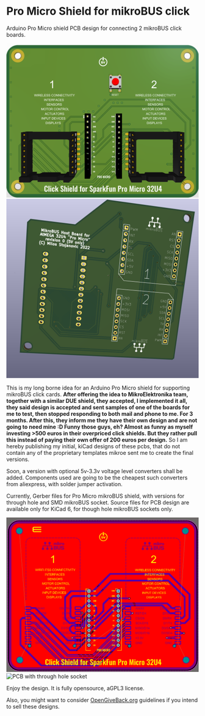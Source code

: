 # Pro Micro Shield for mikroBUS click
Arduino Pro Micro shield PCB design for connecting 2 mikroBUS click boards.

![Pro Micro Shield for SMD mikroBUS illustration](./ProMicro32U4mikroBUSShield.png)
![Pro Micro Shield for through-hole mikroBUS illustration](./ProMicro32U4ThroughHolemikroBUSShield.png)

This is my long borne idea for an Arduino Pro Micro shield for supporting mikroBUS click cards.
**After offering the idea to MikroElektronika team, together with a similar DUE shield, they accepted, I implemented it all, they said design is accepted and sent samples of one of the boards for me to test, then stopped responding to both mail and phone to me. For 3 months. After this, they inform me they have their own design and are not going to need mine :D Funny those guys, eh? Almost as funny as myself investing >500 euros in their overpriced click shields. But they rather pull this instead of paying their own offer of 200 euros per design.**
So I am hereby publishing my initial, kiCad designs of these pcbs, that do not contain any of the proprietary templates mikroe sent me to create the final versions.

Soon, a version with optional 5v-3.3v voltage level converters shall be added. Components used are going to be the cheapest such converters from aliexpress, with solder jumper activation.

Currently, Gerber files for Pro Micro mikroBUS shield, with versions for through hole and SMD mikroBUS socket.
Source files for PCB design are available only for KiCad 6, for though hole mikroBUS sockets only.

![PCB with SMD socket](./SparkFunProMicro32U4ShieldPCB.png)
![PCB with through hole socket](./KiCadProMicroPCB.png)

Enjoy the design. It is fully opensource, aGPL3 license.

Also, you might want to consider [OpenGiveBack.org](https://opengiveback.org/) guidelines if you intend to sell these designs.
